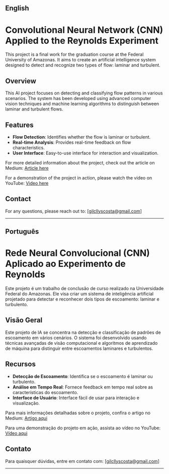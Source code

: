 ## English

# Convolutional Neural Network (CNN) Applied to the Reynolds Experiment

This project is a final work for the graduation course at the Federal University of Amazonas. It aims to create an artificial intelligence system designed to detect and recognize two types of flow: laminar and turbulent.

## Overview

This AI project focuses on detecting and classifying flow patterns in various scenarios. The system has been developed using advanced computer vision techniques and machine learning algorithms to distinguish between laminar and turbulent flows.

## Features

- **Flow Detection**: Identifies whether the flow is laminar or turbulent.
- **Real-time Analysis**: Provides real-time feedback on flow characteristics.
- **User Interface**: Easy-to-use interface for interaction and visualization.

For more detailed information about the project, check out the article on Medium: [Article here](https://medium.com/@gilcllyscosta/convolutional-neural-network-cnn-applied-to-the-reynolds-experiment-eb7d1f1a3205)

For a demonstration of the project in action, please watch the video on YouTube: [Video here](https://youtu.be/eiGBCKOaNA0?si=sXQlC-r11qK052E0)

## Contact

For any questions, please reach out to: [gilcllyscosta@gmail.com]

---

## Português

# Rede Neural Convolucional (CNN) Aplicado ao Experimento de Reynolds

Este projeto é um trabalho de conclusão de curso realizado na Universidade Federal do Amazonas. Ele visa criar um sistema de inteligência artificial projetado para detectar e reconhecer dois tipos de escoamento: laminar e turbulento.

## Visão Geral

Este projeto de IA se concentra na detecção e classificação de padrões de escoamento em vários cenários. O sistema foi desenvolvido usando técnicas avançadas de visão computacional e algoritmos de aprendizado de máquina para distinguir entre escoamentos laminares e turbulentos.

## Recursos

- **Detecção de Escoamento**: Identifica se o escoamento é laminar ou turbulento.
- **Análise em Tempo Real**: Fornece feedback em tempo real sobre as características do escoamento.
- **Interface de Usuário**: Interface fácil de usar para interação e visualização.

Para mais informações detalhadas sobre o projeto, confira o artigo no Medium: [Artigo aqui](https://medium.com/@gilcllyscosta/rede-neural-convolucional-cnn-aplicado-ao-experimento-de-reynolds-0855d5527db7)

Para uma demonstração do projeto em ação, assista ao vídeo no YouTube: [Vídeo aqui](https://youtu.be/eiGBCKOaNA0?si=sXQlC-r11qK052E0)

## Contato

Para quaisquer dúvidas, entre em contato com: [gilcllyscosta@gmail.com]

---

